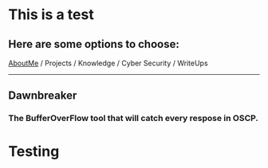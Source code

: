 # This is a test

## Here are some options to choose: 

[AboutMe](/pages/aboutme.md) / Projects / Knowledge / Cyber Security / WriteUps

----------------

## Dawnbreaker
### The BufferOverFlow tool that will catch every respose in OSCP. 

# Testing
